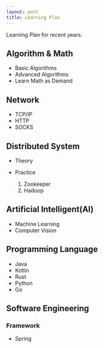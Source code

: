 ```yaml
---
layout: post
title: Learning Plan
---
```

Learning Plan for recent years.

## Algorithm & Math

- Basic Algorithms
- Advanced Algorithms
- Learn Math as Demand

## Network

- TCP/IP
- HTTP
- SOCKS

## Distributed System

- Theory
- Practice
  
  1. Zookeeper
  2. Hadoop

## Artificial Intelligent(AI)

- Machine Learning
- Computer Vision

## Programming Language

- Java
- Kotlin
- Rust
- Python
- Go

## Software Engineering

### Framework

- Spring
